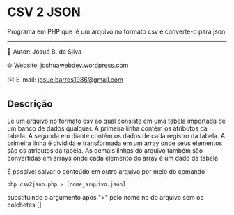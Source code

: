 # **CSV 2 JSON**
Programa em PHP que lê um arquivo no formato csv e converte-o para json

___
:bust_in_silhouette: Autor: Josué B. da Silva

:globe_with_meridians: Website: joshuawebdev.wordpress.com

:envelope: E-mail: josue.barros1986@gmail.com


## Descrição

Lê um arquivo no formato csv ao qual consiste em uma tabela importada de um banco de dados qualquer.
A primeira linha contém os atributos da tabela.
A segunda em diante contém os dados de cada registro da tabela.
A primeira linha é dividida e transformada em um array onde seus elementos são os atributos da tabela.
As demais linhas do arquivo também são convertidas em arrays onde cada elemento do array é um dado da tabela

É possível salvar o conteúdo em outro arquivo por meio do comando

    php csv2json.php > [nome_arquivo.json]

substituindo o argumento após ">" pelo nome no do arquivo sem os colchetes []
